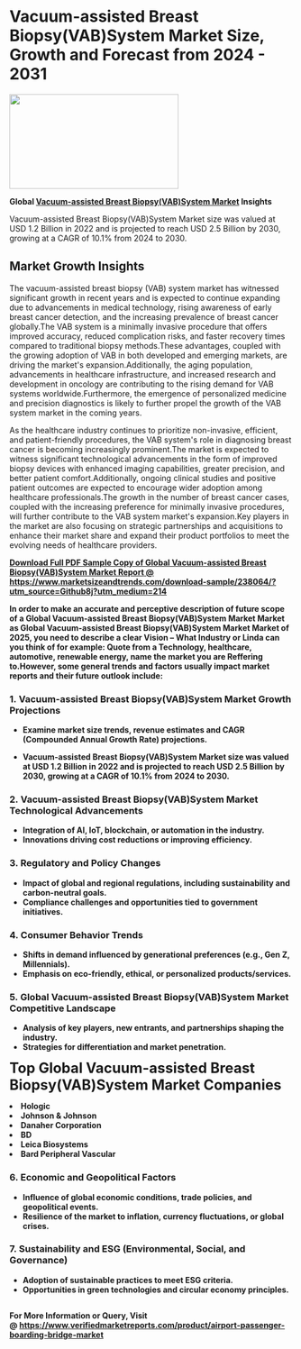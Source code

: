 <H1>Vacuum-assisted Breast Biopsy(VAB)System Market Size, Growth and Forecast from 2024 - 2031</H1><img class="aligncenter size-medium wp-image-584254" src="https://thirdeyenews.in/wp-content/uploads/2024/09/Global-Market-Research-300x168.jpeg" alt="" width="300" height="168" /><p><strong>Global&nbsp;<a href="https://www.marketsizeandtrends.com/download-sample/238064/?utm_source=Github8j?utm_medium=214">Vacuum-assisted Breast Biopsy(VAB)System Market</a> Insights</strong></p><p>Vacuum-assisted Breast Biopsy(VAB)System Market size was valued at USD 1.2 Billion in 2022 and is projected to reach USD 2.5 Billion by 2030, growing at a CAGR of 10.1% from 2024 to 2030.</p><p><h2>Market Growth Insights</h2> <p>The vacuum-assisted breast biopsy (VAB) system market has witnessed significant growth in recent years and is expected to continue expanding due to advancements in medical technology, rising awareness of early breast cancer detection, and the increasing prevalence of breast cancer globally.The VAB system is a minimally invasive procedure that offers improved accuracy, reduced complication risks, and faster recovery times compared to traditional biopsy methods.These advantages, coupled with the growing adoption of VAB in both developed and emerging markets, are driving the market's expansion.Additionally, the aging population, advancements in healthcare infrastructure, and increased research and development in oncology are contributing to the rising demand for VAB systems worldwide.Furthermore, the emergence of personalized medicine and precision diagnostics is likely to further propel the growth of the VAB system market in the coming years.</p> <p><strong><a href="#"></a></strong></p> <p>As the healthcare industry continues to prioritize non-invasive, efficient, and patient-friendly procedures, the VAB system's role in diagnosing breast cancer is becoming increasingly prominent.The market is expected to witness significant technological advancements in the form of improved biopsy devices with enhanced imaging capabilities, greater precision, and better patient comfort.Additionally, ongoing clinical studies and positive patient outcomes are expected to encourage wider adoption among healthcare professionals.The growth in the number of breast cancer cases, coupled with the increasing preference for minimally invasive procedures, will further contribute to the VAB system market's expansion.Key players in the market are also focusing on strategic partnerships and acquisitions to enhance their market share and expand their product portfolios to meet the evolving needs of healthcare providers.<p><strong><a href="#"></p><p><span class=""><strong>Download Full PDF Sample Copy of Global Vacuum-assisted Breast Biopsy(VAB)System Market Report</strong> @ <a href="https://www.marketsizeandtrends.com/download-sample/238064/?utm_source=Github8j?utm_medium=214" target="_blank">https://www.marketsizeandtrends.com/download-sample/238064/?utm_source=Github8j?utm_medium=214</a></span></p><p>In order to make an accurate and perceptive description of future scope of a Global&nbsp;Vacuum-assisted Breast Biopsy(VAB)System Market Market as Global&nbsp;Vacuum-assisted Breast Biopsy(VAB)System Market Market of 2025, you need to describe a clear Vision &ndash; What Industry or Linda can you think of for example: Quote from a Technology, healthcare, automotive, renewable energy, name the market you are Reffering to.However, some general trends and factors usually impact market reports and their future outlook include:</p><h3>1.&nbsp;<strong>Vacuum-assisted Breast Biopsy(VAB)System Market Growth Projections</strong></h3><ul><li>Examine market size trends, revenue estimates and CAGR (Compounded Annual Growth Rate) projections.</li><li><p>Vacuum-assisted Breast Biopsy(VAB)System Market size was valued at USD 1.2 Billion in 2022 and is projected to reach USD 2.5 Billion by 2030, growing at a CAGR of 10.1% from 2024 to 2030.</p></li></ul><h3>2.&nbsp;<strong>Vacuum-assisted Breast Biopsy(VAB)System Market Technological Advancements</strong></h3><ul><li>Integration of AI, IoT, blockchain, or automation in the industry.</li><li>Innovations driving cost reductions or improving efficiency.</li></ul><h3>3.&nbsp;<strong>Regulatory and Policy Changes</strong></h3><ul><li>Impact of global and regional regulations, including sustainability and carbon-neutral goals.</li><li>Compliance challenges and opportunities tied to government initiatives.</li></ul><h3>4.&nbsp;<strong>Consumer Behavior Trends</strong></h3><ul><li>Shifts in demand influenced by generational preferences (e.g., Gen Z, Millennials).</li><li>Emphasis on eco-friendly, ethical, or personalized products/services.</li></ul><h3>5.&nbsp;<strong>Global Vacuum-assisted Breast Biopsy(VAB)System Market Competitive Landscape</strong></h3><ul><li>Analysis of key players, new entrants, and partnerships shaping the industry.</li><li>Strategies for differentiation and market penetration.</li></ul><p data-pm-slice="1 1 []"><span style="color: inherit; font-family: inherit; font-size: 25px;">Top Global Vacuum-assisted Breast Biopsy(VAB)System Market Companies</span></p><div class="" data-test-id=""><p><li>Hologic</li><li> Johnson & Johnson</li><li> Danaher Corporation</li><li> BD</li><li> Leica Biosystems</li><li> Bard Peripheral Vascular</li></p></div><h3>6.&nbsp;<strong>Economic and Geopolitical Factors</strong></h3><ul><li>Influence of global economic conditions, trade policies, and geopolitical events.</li><li>Resilience of the market to inflation, currency fluctuations, or global crises.</li></ul><h3>7.&nbsp;<strong>Sustainability and ESG (Environmental, Social, and Governance)</strong></h3><ul><li>Adoption of sustainable practices to meet ESG criteria.</li><li>Opportunities in green technologies and circular economy principles.</li></ul><h2><strong style="font-size: 14px;">For More Information or Query, Visit @&nbsp;</strong><a style="background-color: #ffffff; font-size: 14px;" href="https://www.marketsizeandtrends.com/report/vacuum-assisted-breast-biopsy-vab-system-market/" target="_blank">https://www.verifiedmarketreports.com/product/airport-passenger-boarding-bridge-market</a></h2>